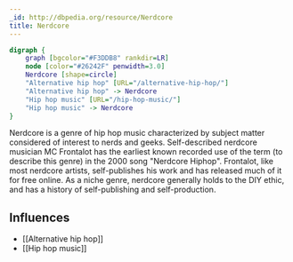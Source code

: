 ```yaml
---
_id: http://dbpedia.org/resource/Nerdcore
title: Nerdcore
---
```


```dot
digraph {
	graph [bgcolor="#F3DDB8" rankdir=LR]
	node [color="#26242F" penwidth=3.0]
	Nerdcore [shape=circle]
	"Alternative hip hop" [URL="/alternative-hip-hop/"]
	"Alternative hip hop" -> Nerdcore
	"Hip hop music" [URL="/hip-hop-music/"]
	"Hip hop music" -> Nerdcore
}
```

Nerdcore is a genre of hip hop music characterized by subject matter considered of interest to nerds and geeks. Self-described nerdcore musician MC Frontalot has the earliest known recorded use of the term (to describe this genre) in the 2000 song "Nerdcore Hiphop". Frontalot, like most nerdcore artists, self-publishes his work and has released much of it for free online. As a niche genre, nerdcore generally holds to the DIY ethic, and has a history of self-publishing and self-production.

## Influences
- [[Alternative hip hop]]
- [[Hip hop music]]
